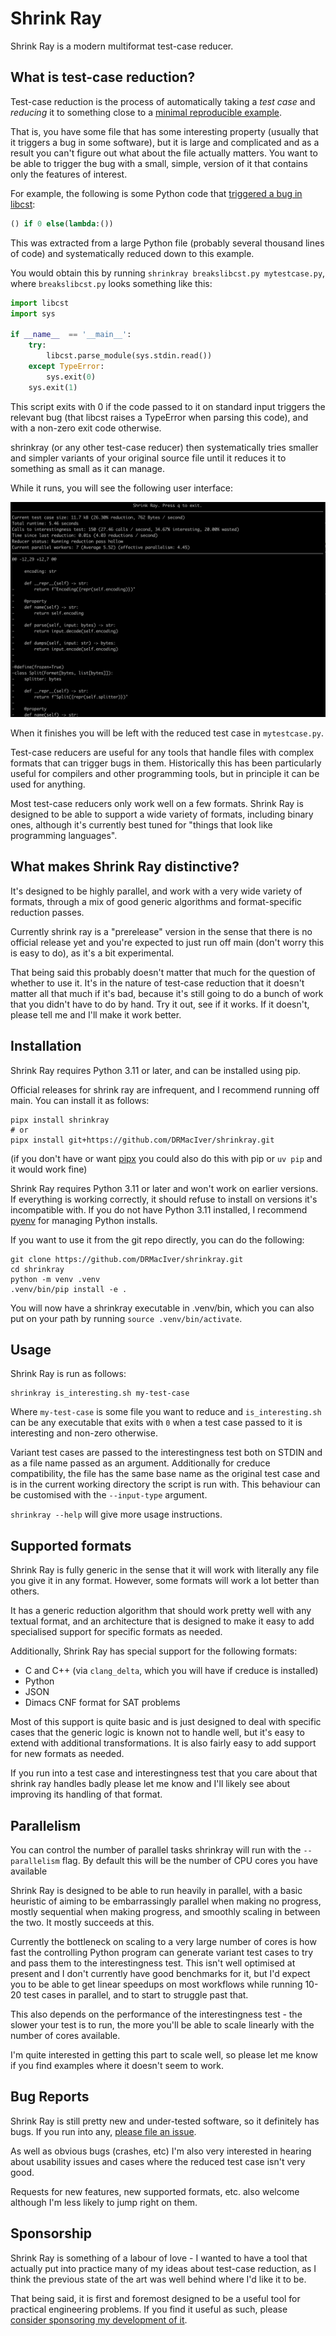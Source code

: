 # Shrink Ray

Shrink Ray is a modern multiformat test-case reducer.

## What is test-case reduction?

Test-case reduction is the process of automatically taking a *test case* and *reducing* it to something close to a [minimal reproducible example](https://en.wikipedia.org/wiki/Minimal_reproducible_example).

That is, you have some file that has some interesting property (usually that it triggers a bug in some software),
but it is large and complicated and as a result you can't figure out what about the file actually matters.
You want to be able to trigger the bug with a small, simple, version of it that contains only the features of interest.

For example, the following is some Python code that [triggered a bug in libcst](https://github.com/Instagram/LibCST/issues/1061):

```python
() if 0 else(lambda:())
```

This was extracted from a large Python file (probably several thousand lines of code) and systematically reduced down to this example.

You would obtain this by running `shrinkray breakslibcst.py mytestcase.py`, where `breakslibcst.py` looks something like this:

```python
import libcst
import sys

if __name__  == '__main__':
    try:
        libcst.parse_module(sys.stdin.read())
    except TypeError:
        sys.exit(0)
    sys.exit(1)
```

This script exits with 0 if the code passed to it on standard input triggers the relevant bug (that libcst raises a TypeError when parsing this code), and with a non-zero exit code otherwise.

shrinkray (or any other test-case reducer) then systematically tries smaller and simpler variants of your original source file until it reduces it to something as small as it can manage.

While it runs, you will see the following user interface:

![Demo of shrink ray running](demo.png)

When it finishes you will be left with the reduced test case in `mytestcase.py`.

Test-case reducers are useful for any tools that handle files with complex formats that can trigger bugs in them. Historically this has been particularly useful for compilers and other programming tools, but in principle it can be used for anything.

Most test-case reducers only work well on a few formats. Shrink Ray is designed to be able to support a wide variety of formats, including binary ones, although it's currently best tuned for "things that look like programming languages".

## What makes Shrink Ray distinctive?

It's designed to be highly parallel, and work with a very wide variety of formats, through a mix of good generic algorithms and format-specific reduction passes.

Currently shrink ray is a "prerelease" version in the sense that there is no official release yet and you're expected to just run off main (don't worry this is easy to do), as it's a bit experimental.

That being said this probably doesn't matter that much for the question of whether to use it. It's in the nature of test-case reduction that it doesn't matter all that much if it's bad, because it's still going to do a bunch of work that you didn't have to do by hand. Try it out, see if it works. If it doesn't, please tell me and I'll make it work better.

## Installation

Shrink Ray requires Python 3.11 or later, and can be installed using pip.

Official releases for shrink ray are infrequent, and I recommend running off main. You can install it as follows:

```
pipx install shrinkray
# or
pipx install git+https://github.com/DRMacIver/shrinkray.git
```

(if you don't have or want [pipx](https://pypa.github.io/pipx/) you could also do this with pip or `uv pip` and it would work fine)

Shrink Ray requires Python 3.11 or later and won't work on earlier versions. If everything is working correctly, it should refuse to install
on versions it's incompatible with. If you do not have Python 3.11 installed, I recommend [pyenv](https://github.com/pyenv/pyenv) for managing
Python installs.

If you want to use it from the git repo directly, you can do the following:

```
git clone https://github.com/DRMacIver/shrinkray.git
cd shrinkray
python -m venv .venv
.venv/bin/pip install -e .
```

You will now have a shrinkray executable in .venv/bin, which you can also put on your path by running `source .venv/bin/activate`.

## Usage

Shrink Ray is run as follows:

```
shrinkray is_interesting.sh my-test-case
```

Where `my-test-case` is some file you want to reduce and `is_interesting.sh` can be any executable that exits with `0` when a test case passed to it is interesting and non-zero otherwise.

Variant test cases are passed to the interestingness test both on STDIN and as a file name passed as an argument. Additionally for creduce compatibility, the file has the same base name as the original test case and is in the current working directory the script is run with. This behaviour can be customised with the `--input-type` argument.

`shrinkray --help` will give more usage instructions.

## Supported formats

Shrink Ray is fully generic in the sense that it will work with literally any file you give it in any format. However, some formats will work a lot better than others.

It has a generic reduction algorithm that should work pretty well with any textual format, and an architecture that is designed to make it easy to add specialised support for specific formats as needed.

Additionally, Shrink Ray has special support for the following formats:

* C and C++ (via `clang_delta`, which you will have if creduce is installed)
* Python
* JSON
* Dimacs CNF format for SAT problems

Most of this support is quite basic and is just designed to deal with specific cases that the generic logic is known
not to handle well, but it's easy to extend with additional transformations.
It is also fairly easy to add support for new formats as needed.

If you run into a test case and interestingness test that you care about that shrink ray handles badly please let me know and I'll likely see about improving its handling of that format.

## Parallelism

You can control the number of parallel tasks shrinkray will run with the `--parallelism` flag. By default this will be the number of CPU cores you have available

Shrink Ray is designed to be able to run heavily in parallel, with a basic heuristic of aiming to be embarrassingly parallel when making no progress, mostly sequential when making progress, and smoothly scaling in between the two. It mostly succeeds at this.

Currently the bottleneck on scaling to a very large number of cores is how fast the controlling Python program can generate variant test cases to try and pass them to the interestingness test. This isn't well optimised at present and I don't currently have good benchmarks for it, but I'd expect you to be able to get linear speedups on most workflows while running 10-20 test cases in parallel, and to start to struggle past that.

This also depends on the performance of the interestingness test - the slower your test is to run, the more you'll be able to scale linearly with the number of cores available.

I'm quite interested in getting this part to scale well, so please let me know if you find examples where it doesn't seem to work.

## Bug Reports

Shrink Ray is still pretty new and under-tested software, so it definitely has bugs. If you run into any, [please file an issue](https://github.com/DRMacIver/shrinkray/issues).

As well as obvious bugs (crashes, etc) I'm also very interested in hearing about usability issues and cases where the reduced test case isn't very good.

Requests for new features, new supported formats, etc. also welcome although I'm less likely to jump right on them.

## Sponsorship

Shrink Ray is something of a labour of love - I wanted to have a tool that actually put into practice many of my ideas about test-case reduction, as I think the previous state of the art was well behind where I'd like it to be.

That being said, it is first and foremost designed to be a useful tool for practical engineering problems.
If you find it useful as such, please [consider sponsoring my development of it](https://github.com/sponsors/DRMacIver).
